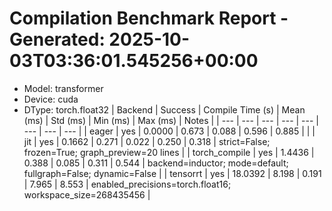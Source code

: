 # Compilation Benchmark Report - Generated: 2025-10-03T03:36:01.545256+00:00
- Model: transformer
- Device: cuda
- DType: torch.float32 | Backend | Success | Compile Time (s) | Mean (ms) | Std (ms) | Min (ms) | Max (ms) | Notes |
| --- | --- | --- | --- | --- | --- | --- | --- |
| eager | yes | 0.0000 | 0.673 | 0.088 | 0.596 | 0.885 | |
| jit | yes | 0.1662 | 0.271 | 0.022 | 0.250 | 0.318 | strict=False; frozen=True; graph_preview=20 lines |
| torch_compile | yes | 1.4436 | 0.388 | 0.085 | 0.311 | 0.544 | backend=inductor; mode=default; fullgraph=False; dynamic=False |
| tensorrt | yes | 18.0392 | 8.198 | 0.191 | 7.965 | 8.553 | enabled_precisions=torch.float16; workspace_size=268435456 |
